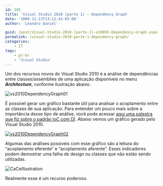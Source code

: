 ```yaml
---
id: 185
title: 'Visual Studio 2010 (parte 1) – Dependency Graph'
date: '2009-11-13T13:12:43-03:00'
author: 'Leandro Daniel'

guid: /post/Visual-Studio-2010-(parte-1)-e28093-Dependency-Graph.aspx
permalink: /visual-studio-2010-parte-1-dependency-graph/
categories:
    - IT
tags:
    - pt-br
    - 'Visual Studio'
---
```


Um dos recursos novos do Visual Studio 2010 é a análise de dependências entre classes/assemblies de uma aplicação disponíveis no menu ***Architecture***, conforme ilustração abaixo.

![vs2010DependencyGraph01](http://leandrodaniel.com/pics/WindowsLiveWriter/VisualStudio2010parte1/3C0D2645/vs2010DependencyGraph01.gif "vs2010DependencyGraph01")

É possível gerar um gráfico bastante útil para analisar o acoplamento entre as classes de sua aplicação. Para entender um pouco mais sobre a importância desse tipo de análise, você pode acessar [aqui uma palestra que fiz sobre o padrão IoC com DI](http://www.leandrodaniel.com/post/DNAD-2009-Minha-palestra-sobre-Injecao-de-Dependencia). Abaixo vemos um gráfico gerado pelo Visual Studio 2010.

[![vs2010DependencyGraph02](http://leandrodaniel.com/pics/WindowsLiveWriter/VisualStudio2010parte1/05D03802/vs2010DependencyGraph02_thumb.gif "vs2010DependencyGraph02")](http://leandrodaniel.com/pics/WindowsLiveWriter/VisualStudio2010parte1/1B2DED6A/vs2010DependencyGraph02.gif)

Algumas das análises possíveis com esse gráfico são a leitura do “acoplamento eferente” e “acoplamento aferente”. Esses indicadores podem demostrar uma falha de design ou classes que não estão sendo utilizadas.

![CaCeIllustration](http://leandrodaniel.com/pics/WindowsLiveWriter/VisualStudio2010parte1/2EC460DF/CaCeIllustration.jpg "CaCeIllustration")

Realmente esse é um recurso poderoso.
